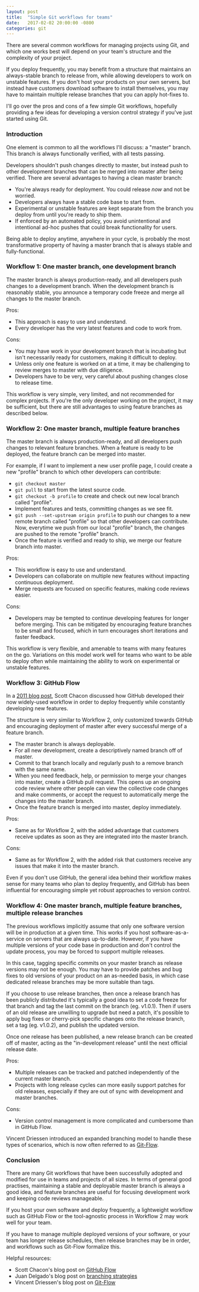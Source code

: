 ```yaml
---
layout: post
title:  "Simple Git workflows for teams"
date:   2017-02-02 20:00:00 -0800
categories: git
---
```


There are several common workflows for managing projects using Git, and which one works best will depend on your team's structure and the complexity of your project.

If you deploy frequently, you may benefit from a structure that maintains an always-stable branch to release from, while allowing developers to work on unstable features.  If you don't host your products on your own servers, but instead have customers download software to install themselves, you may have to maintain multiple release branches that you can apply hot-fixes to.

I'll go over the pros and cons of a few simple Git workflows, hopefully providing a few ideas for developing a version control strategy if you've just started using Git.

### Introduction

One element is common to all the workflows I'll discuss: a "master" branch.  This branch is always functionally verified, with all tests passing.

Developers shouldn't push changes directly to master, but instead push to other development branches that can be merged into master after being verified.  There are several advantages to having a clean master branch:

- You're always ready for deployment.  You could release _now_ and not be worried.
- Developers always have a stable code base to start from.
- Experimental or unstable features are kept separate from the branch you deploy from until you're ready to ship them.
- If enforced by an automated policy, you avoid unintentional and intentional ad-hoc pushes that could break functionality for users.

Being able to deploy anytime, anywhere in your cycle, is probably the most transformative property of having a master branch that is always stable and fully-functional.

### Workflow 1: One master branch, one development branch

The master branch is always production-ready, and all developers push changes to a development branch.  When the development branch is reasonably stable, you announce a temporary code freeze and merge all changes to the master branch.

Pros:

- This approach is easy to use and understand.
- Every developer has the very latest features and code to work from.

Cons:

- You may have work in your development branch that is incubating but isn't necessarily ready for customers, making it difficult to deploy.
- Unless only one feature is worked on at a time, it may be challenging to review merges to master with due diligence.
- Developers have to be very, very careful about pushing changes close to release time.

This workflow is very simple, very limited, and not recommended for complex projects.  If you're the only developer working on the project, it may be sufficient, but there are still advantages to using feature branches as described below.

### Workflow 2: One master branch, multiple feature branches

The master branch is always production-ready, and all developers push changes to relevant feature branches.  When a feature is ready to be deployed, the feature branch can be merged into master.

For example, if I want to implement a new user profile page, I could create a new "profile" branch to which other developers can contribute:

- ```git checkout master```
- ```git pull``` to start from the latest source code.
- ```git checkout -b profile``` to create and check out new local branch called "profile".
- Implement features and tests, committing changes as we see fit.
- ```git push --set-upstream origin profile``` to push our changes to a new remote branch called "profile" so that other developers can contribute.  Now, everytime we push from our local "profile" branch, the changes are pushed to the remote "profile" branch.
- Once the feature is verified and ready to ship, we merge our feature branch into master.

Pros:

- This workflow is easy to use and understand.
- Developers can collaborate on multiple new features without impacting continuous deployment.
- Merge requests are focused on specific features, making code reviews easier.

Cons:

- Developers may be tempted to continue developing features for longer before merging.  This can be mitigated by encouraging feature branches to be small and focused, which in turn encourages short iterations and faster feedback.

This workflow is very flexible, and amenable to teams with many features on the go.  Variations on this model work well for teams who want to be able to deploy often while maintaining the ability to work on experimental or unstable features.

### Workflow 3: GitHub Flow

In a [2011 blog post](http://scottchacon.com/2011/08/31/github-flow.html), Scott Chacon discussed how GitHub developed their now widely-used workflow in order to deploy frequently while constantly developing new features.

The structure is very similar to Workflow 2, only customized towards GitHub and encouraging deployment of master after every successful merge of a feature branch.

- The master branch is always deployable.
- For all new development, create a descriptively named branch off of master.
- Commit to that branch locally and regularly push to a remove branch with the same name.
- When you need feedback, help, or permission to merge your changes into master, create a GitHub pull request.  This opens up an ongoing code review where other people can view the collective code changes and make comments, or accept the request to automatically merge the changes into the master branch.
- Once the feature branch is merged into master, deploy immediately.

Pros:

- Same as for Workflow 2, with the added advantage that customers receive updates as soon as they are integrated into the master branch.

Cons:

- Same as for Workflow 2, with the added risk that customers receive any issues that make it into the master branch.

Even if you don't use GitHub, the general idea behind their workflow makes sense for many teams who plan to deploy frequently, and GitHub has been influential for encouraging simple yet robust approaches to version control.

### Workflow 4: One master branch, multiple feature branches, multiple release branches

The previous workflows implicitly assume that only one software version will be in production at a given time.  This works if you host software-as-a-service on servers that are always up-to-date.  However, if you have multiple versions of your code base in production and don't control the update process, you may be forced to support multiple releases.

In this case, tagging specific commits on your master branch as release versions may not be enough.  You may have to provide patches and bug fixes to old versions of your product on an as-needed basis, in which case dedicated release branches may be more suitable than tags.

If you choose to use release branches, then once a release branch has been publicly distributed it's typically a good idea to set a code freeze for that branch and tag the last commit on the branch (eg. v1.0.1).  Then if users of an old release are unwilling to upgrade but need a patch, it's possible to apply bug fixes or cherry-pick specific changes onto the release branch, set a tag (eg. v1.0.2), and publish the updated version.

Once one release has been published, a new release branch can be created off of master, acting as the "in-development release" until the next official release date.

Pros:

- Multiple releases can be tracked and patched independently of the current master branch.
- Projects with long release cycles can more easily support patches for old releases, especially if they are out of sync with development and master branches.

Cons:

- Version control management is more complicated and cumbersome than in GitHub Flow.

Vincent Driessen introduced an expanded branching model to handle these types of scenarios, which is now often referred to as [Git-Flow](http://nvie.com/posts/a-successful-git-branching-model/).

### Conclusion

There are many Git workflows that have been successfully adopted and modified for use in teams and projects of all sizes.  In terms of general good practises, maintaining a stable and deployable master branch is always a good idea, and feature branches are useful for focusing development work and keeping code reviews manageable.

If you host your own software and deploy frequently, a lightweight workflow such as GitHub Flow or the tool-agnostic process in Workflow 2 may work well for your team.

If you have to manage multiple deployed versions of your software, or your team has longer release schedules, then release branches may be in order, and workflows such as Git-Flow formalize this.

Helpful resources:

- Scott Chacon's blog post on [GitHub Flow](http://scottchacon.com/2011/08/31/github-flow.html)
- Juan Delgado's blog post on [branching strategies](http://ustwo.com/blog/branching-strategies-with-git/)
- Vincent Driessen's blog post on [Git-Flow](http://nvie.com/posts/a-successful-git-branching-model/)
